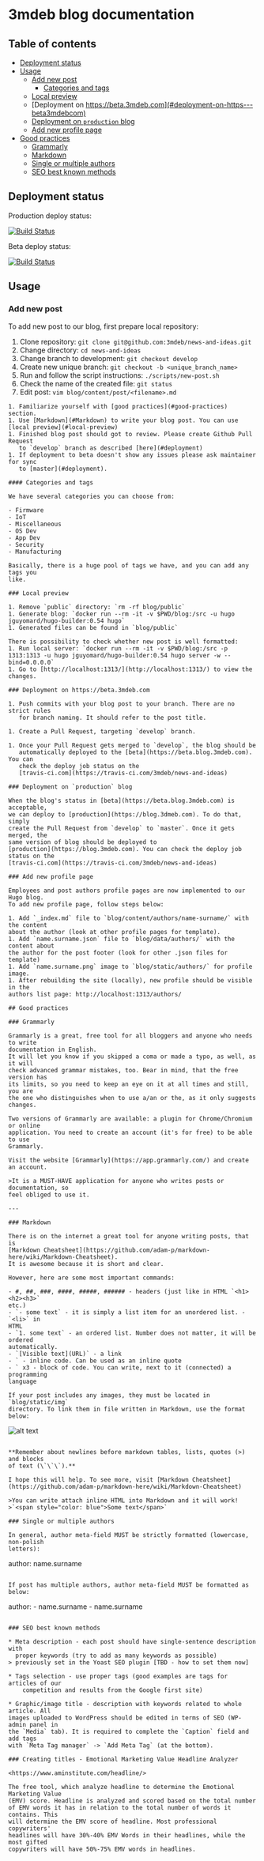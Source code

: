 # 3mdeb blog documentation

## Table of contents

<!-- toc -->

- [Deployment status](#deployment-status)
- [Usage](#usage)
  * [Add new post](#add-new-post)
    + [Categories and tags](#categories-and-tags)
  * [Local preview](#local-preview)
  * [Deployment on https://beta.3mdeb.com](#deployment-on-https---beta3mdebcom)
  * [Deployment on `production` blog](#deployment-on--production--blog)
  * [Add new profile page](#add-new-profile-page)
- [Good practices](#good-practices)
  * [Grammarly](#grammarly)
  * [Markdown](#markdown)
  * [Single or multiple authors](#single-or-multiple-authors)
  * [SEO best known methods](#seo-best-known-methods)

<!-- tocstop -->

## Deployment status

Production deploy status:

[![Build Status](https://travis-ci.com/3mdeb/news-and-ideas.svg?branch=master)](https://travis-ci.com/3mdeb/news-and-ideas)

Beta deploy status:

[![Build Status](https://travis-ci.com/3mdeb/news-and-ideas.svg?branch=develop)](https://travis-ci.com/3mdeb/news-and-ideas)

## Usage

### Add new post

To add new post to our blog, first prepare local repository:

1. Clone repository: `git clone git@github.com:3mdeb/news-and-ideas.git`
1. Change directory: `cd news-and-ideas`
1. Change branch to development: `git checkout develop`
1. Create new unique branch: `git checkout -b <unique_branch_name>`
1. Run and follow the script instructions: `./scripts/new-post.sh`
1. Check the name of the created file: `git status`
1. Edit post: `vim blog/content/post/<filename>.md`

```
1. Familiarize yourself with [good practices](#good-practices) section.
1. Use [Markdown](#Markdown) to write your blog post. You can use [local preview](#local-preview)
1. Finished blog post should got to review. Please create Github Pull Request
   to `develop` branch as described [here](#deployment)
1. If deployment to beta doesn't show any issues please ask maintainer for sync
   to [master](#deployment).

#### Categories and tags

We have several categories you can choose from:

- Firmware
- IoT
- Miscellaneous
- OS Dev
- App Dev
- Security
- Manufacturing

Basically, there is a huge pool of tags we have, and you can add any tags you
like.

### Local preview

1. Remove `public` directory: `rm -rf blog/public`
1. Generate blog: `docker run --rm -it -v $PWD/blog:/src -u hugo jguyomard/hugo-builder:0.54 hugo`
1. Generated files can be found in `blog/public`

There is possibility to check whether new post is well formatted:
1. Run local server: `docker run --rm -it -v $PWD/blog:/src -p 1313:1313 -u hugo jguyomard/hugo-builder:0.54 hugo server -w --bind=0.0.0.0`
1. Go to [http://localhost:1313/](http://localhost:1313/) to view the changes.

### Deployment on https://beta.3mdeb.com

1. Push commits with your blog post to your branch. There are no strict rules
   for branch naming. It should refer to the post title.

1. Create a Pull Request, targeting `develop` branch.

1. Once your Pull Request gets merged to `develop`, the blog should be
   automatically deployed to the [beta](https://beta.blog.3mdeb.com). You can
   check the deploy job status on the
   [travis-ci.com](https://travis-ci.com/3mdeb/news-and-ideas)

### Deployment on `production` blog

When the blog's status in [beta](https://beta.blog.3mdeb.com) is acceptable,
we can deploy to [production](https://blog.3dmeb.com). To do that, simply
create the Pull Request from `develop` to `master`. Once it gets merged, the
same version of blog should be deployed to
[production](https://blog.3mdeb.com). You can check the deploy job status on the
[travis-ci.com](https://travis-ci.com/3mdeb/news-and-ideas)

### Add new profile page

Employees and post authors profile pages are now implemented to our Hugo blog.
To add new profile page, follow steps below:

1. Add `_index.md` file to `blog/content/authors/name-surname/` with the content
about the author (look at other profile pages for template).
1. Add `name.surname.json` file to `blog/data/authors/` with the content about
the author for the post footer (look for other .json files for template)
1. Add `name.surname.png` image to `blog/static/authors/` for profile image.
1. After rebuilding the site (locally), new profile should be visible in the
authors list page: http://localhost:1313/authors/

## Good practices

### Grammarly

Grammarly is a great, free tool for all bloggers and anyone who needs to write
documentation in English.
It will let you know if you skipped a coma or made a typo, as well, as it will
check advanced grammar mistakes, too. Bear in mind, that the free version has
its limits, so you need to keep an eye on it at all times and still, you are
the one who distinguishes when to use a/an or the, as it only suggests changes.

Two versions of Grammarly are available: a plugin for Chrome/Chromium or online
application. You need to create an account (it's for free) to be able to use
Grammarly.

Visit the website [Grammarly](https://app.grammarly.com/) and create an account.

>It is a MUST-HAVE application for anyone who writes posts or documentation, so
feel obliged to use it.

---

### Markdown

There is on the internet a great tool for anyone writing posts, that is
[Markdown Cheatsheet](https://github.com/adam-p/markdown-here/wiki/Markdown-Cheatsheet).
It is awesome because it is short and clear.

However, here are some most important commands:

- #, ##, ###, ####, #####, ###### - headers (just like in HTML `<h1><h2><h3>`
etc.)
- `- some text` - it is simply a list item for an unordered list. - `<li>` in
HTML
- `1. some text` - an ordered list. Number does not matter, it will be ordered
automatically.
- `[Visible text](URL)` - a link
- ` - inline code. Can be used as an inline quote
- ` x3 - block of code. You can write, next to it (connected) a programming
language

If your post includes any images, they must be located in `blog/static/img`
directory. To link them in file written in Markdown, use the format below:

```
![alt text](/img/image_name.jpg)
```

**Remember about newlines before markdown tables, lists, quotes (>) and blocks
of text (\`\`\`).**

I hope this will help. To see more, visit [Markdown Cheatsheet](https://github.com/adam-p/markdown-here/wiki/Markdown-Cheatsheet)

>You can write attach inline HTML into Markdown and it will work!
>`<span style="color: blue">Some text</span>`

### Single or multiple authors

In general, author meta-field MUST be strictly formatted (lowercase, non-polish
letters):

```
author: name.surname
```

If post has multiple authors, author meta-field MUST be formatted as below:

```
author:
    - name.surname
    - name.surname
```

### SEO best known methods

* Meta description - each post should have single-sentence description with
  proper keywords (try to add as many keywords as possible)
> previously set in the Yoast SEO plugin [TBD - how to set them now]

* Tags selection - use proper tags (good examples are tags for articles of our
	competition and results from the Google first site)

* Graphic/image title - description with keywords related to whole article. All
images uploaded to WordPress should be edited in terms of SEO (WP-admin panel in
the `Media` tab). It is required to complete the `Caption` field and add tags
with `Meta Tag manager` -> `Add Meta Tag` (at the bottom).

### Creating titles - Emotional Marketing Value Headline Analyzer

<https://www.aminstitute.com/headline/>

The free tool, which analyze headline to determine the Emotional Marketing Value
(EMV) score. Headline is analyzed and scored based on the total number
of EMV words it has in relation to the total number of words it contains. This
will determine the EMV score of headline. Most professional copywriters'
headlines will have 30%-40% EMV Words in their headlines, while the most gifted
copywriters will have 50%-75% EMV words in headlines.
